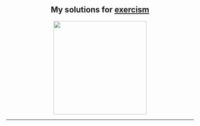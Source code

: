 <div align="center">
  <h2>My solutions for <a href="http://exercism.io">exercism</a></h2>
  <img src="https://assets.exercism.io/assets/icon-9c4d545ae950eb4256f1b010fec01a91fff07041949989efe839112fe89f8382.png" width="250"/>
</div>
<hr>
